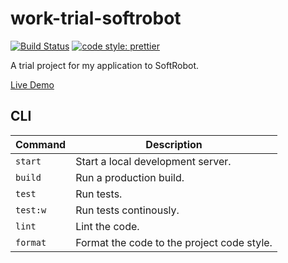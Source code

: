 # work-trial-softrobot

[![Build Status](https://travis-ci.org/Glinkis/work-trial-softrobot.svg?branch=master)](https://travis-ci.org/Glinkis/work-trial-softrobot)
[![code style: prettier](https://img.shields.io/badge/code_style-prettier-ff69b4.svg?style=flat-square)](https://github.com/prettier/prettier)

A trial project for my application to SoftRobot.

[Live Demo](https://glinkis.github.io/work-trial-softrobot/)

## CLI

| Command  | Description                                |
| -------- | ------------------------------------------ |
| `start`  | Start a local development server.          |
| `build`  | Run a production build.                    |
| `test`   | Run tests.                                 |
| `test:w` | Run tests continously.                     |
| `lint`   | Lint the code.                             |
| `format` | Format the code to the project code style. |
